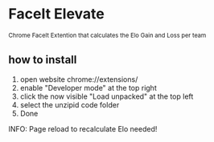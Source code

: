 # FaceIt Elevate

<sub>Chrome FaceIt Extention that calculates the Elo Gain and Loss per team</sub>

## how to install

1. open website chrome://extensions/
2. enable "Developer mode" at the top right
3. click the now visible "Load unpacked" at the top left
4. select the unzipid code folder
5. Done

INFO: Page reload to recalculate Elo needed!
